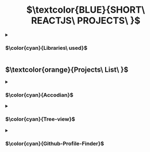 <h1 align="center"> $\textcolor{BLUE}{SHORT\ REACTJS\ PROJECTS\ }$
</h1>
<details>
<summary>

### $\color{cyan}{Libraries\ used}$

 </summary>

- $\color{lightgreen}{React\ Icons}$

> `npm install react-icons --save`

> `npm i react-router-dom`

> `npm i react-dom`
  

</details>




## $\textcolor{orange}{Projects\ List\ }$


<details>
<summary>

### $\color{cyan}{Accodian}$


 </summary>

 Upon selection of the content colapses and clicking back will close the colapseable content.

- $\color{lightgreen}{Multi\ Seletion}$ -   will allow user to view multiple content.

- $\color{lightgreen}{Single\ Seletion}$ -   will allow user to view one content at a time.


</details>


<details>
<summary>

### $\color{cyan}{Tree-view}$

 </summary>

 Side bar navigation drop down nested chld option view.

- $\color{lightgreen}{Click\ ▾}$ -   View nested child for more options to select.

- $\color{lightgreen}{Click\ ▴}$ -   Close nested options.



</details>



<details>
<summary>

### $\color{cyan}{Github-Profile-Finder}$


 </summary>

 Search for github profile.

- $\color{lightgreen}{Input\ name}$ -  Summary of of profile display and not found will be displayed when there is no profile.


</details>
